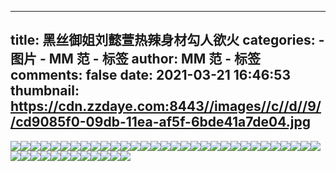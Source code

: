 
---
title: 黑丝御姐刘懿萱热辣身材勾人欲火
categories: 
    - 图片
    - MM 范 - 标签
author: MM 范 - 标签
comments: false
date: 2021-03-21 16:46:53
thumbnail: https://cdn.zzdaye.com:8443//images//c//d//9//cd9085f0-09db-11ea-af5f-6bde41a7de04.jpg
---

<div>   
<img src="https://cdn.zzdaye.com:8443//images//c//d//9//cd9085f0-09db-11ea-af5f-6bde41a7de04.jpg" referrerpolicy="no-referrer"><img src="https://cdn.zzdaye.com:8443//images//c//d//9//cd9085f1-09db-11ea-af5f-6bde41a7de04.jpg" referrerpolicy="no-referrer"><img src="https://cdn.zzdaye.com:8443//images//6//d//5//6d5e96a2-02f5-11ea-afdf-79db59160bec.jpg" referrerpolicy="no-referrer"><img src="https://cdn.zzdaye.com:8443//images//6//d//5//6d5e96a3-02f5-11ea-afdf-79db59160bec.jpg" referrerpolicy="no-referrer"><img src="https://cdn.zzdaye.com:8443//images//6//d//5//6d5d8532-02f5-11ea-afdf-79db59160bec.jpg" referrerpolicy="no-referrer"><img src="https://cdn.zzdaye.com:8443//images//6//d//5//6d5e96a1-02f5-11ea-afdf-79db59160bec.jpg" referrerpolicy="no-referrer"><img src="https://cdn.zzdaye.com:8443//images//6//d//5//6d5d3712-02f5-11ea-afdf-79db59160bec.jpg" referrerpolicy="no-referrer"><img src="https://cdn.zzdaye.com:8443//images//6//d//5//6d5e6f92-02f5-11ea-afdf-79db59160bec.jpg" referrerpolicy="no-referrer"><img src="https://cdn.zzdaye.com:8443//images//6//d//5//6d5d8531-02f5-11ea-afdf-79db59160bec.jpg" referrerpolicy="no-referrer"><img src="https://cdn.zzdaye.com:8443//images//6//d//5//6d5e6f90-02f5-11ea-afdf-79db59160bec.jpg" referrerpolicy="no-referrer"><img src="https://cdn.zzdaye.com:8443//images//6//d//5//6d5e96a0-02f5-11ea-afdf-79db59160bec.jpg" referrerpolicy="no-referrer"><img src="https://cdn.zzdaye.com:8443//images//6//d//5//6d5dfa60-02f5-11ea-afdf-79db59160bec.jpg" referrerpolicy="no-referrer"><img src="https://cdn.zzdaye.com:8443//images//6//d//5//6d5e6f91-02f5-11ea-afdf-79db59160bec.jpg" referrerpolicy="no-referrer"><img src="https://cdn.zzdaye.com:8443//images//6//d//5//6d5dac40-02f5-11ea-afdf-79db59160bec.jpg" referrerpolicy="no-referrer"><img src="https://cdn.zzdaye.com:8443//images//6//d//5//6d5e4881-02f5-11ea-afdf-79db59160bec.jpg" referrerpolicy="no-referrer"><img src="https://cdn.zzdaye.com:8443//images//6//d//5//6d5e2171-02f5-11ea-afdf-79db59160bec.jpg" referrerpolicy="no-referrer"><img src="https://cdn.zzdaye.com:8443//images//6//d//5//6d5e4880-02f5-11ea-afdf-79db59160bec.jpg" referrerpolicy="no-referrer"><img src="https://cdn.zzdaye.com:8443//images//6//d//5//6d5e2170-02f5-11ea-afdf-79db59160bec.jpg" referrerpolicy="no-referrer"><img src="https://cdn.zzdaye.com:8443//images//6//d//5//6d5dd350-02f5-11ea-afdf-79db59160bec.jpg" referrerpolicy="no-referrer"><img src="https://cdn.zzdaye.com:8443//images//6//d//5//6d5d8530-02f5-11ea-afdf-79db59160bec.jpg" referrerpolicy="no-referrer"><img src="https://cdn.zzdaye.com:8443//images//6//d//5//6d5d5e21-02f5-11ea-afdf-79db59160bec.jpg" referrerpolicy="no-referrer"><img src="https://cdn.zzdaye.com:8443//images//6//d//5//6d5d5e20-02f5-11ea-afdf-79db59160bec.jpg" referrerpolicy="no-referrer"><img src="https://cdn.zzdaye.com:8443//images//6//d//5//6d5d3711-02f5-11ea-afdf-79db59160bec.jpg" referrerpolicy="no-referrer"><img src="https://cdn.zzdaye.com:8443//images//6//d//5//6d5d3710-02f5-11ea-afdf-79db59160bec.jpg" referrerpolicy="no-referrer"><img src="https://cdn.zzdaye.com:8443//images//6//d//5//6d5bfe90-02f5-11ea-afdf-79db59160bec.jpg" referrerpolicy="no-referrer"><img src="https://cdn.zzdaye.com:8443//images//6//d//5//6d5d1000-02f5-11ea-afdf-79db59160bec.jpg" referrerpolicy="no-referrer"><img src="https://cdn.zzdaye.com:8443//images//6//d//5//6d5d1001-02f5-11ea-afdf-79db59160bec.jpg" referrerpolicy="no-referrer"><img src="https://cdn.zzdaye.com:8443//images//6//d//5//6d5c9ad0-02f5-11ea-afdf-79db59160bec.jpg" referrerpolicy="no-referrer"><img src="https://cdn.zzdaye.com:8443//images//6//d//5//6d5ce8f1-02f5-11ea-afdf-79db59160bec.jpg" referrerpolicy="no-referrer"><img src="https://cdn.zzdaye.com:8443//images//6//d//5//6d5c9ad2-02f5-11ea-afdf-79db59160bec.jpg" referrerpolicy="no-referrer"><img src="https://cdn.zzdaye.com:8443//images//6//d//5//6d5bd780-02f5-11ea-afdf-79db59160bec.jpg" referrerpolicy="no-referrer"><img src="https://cdn.zzdaye.com:8443//images//6//d//5//6d5ce8f0-02f5-11ea-afdf-79db59160bec.jpg" referrerpolicy="no-referrer"><img src="https://cdn.zzdaye.com:8443//images//6//d//5//6d5cc1e2-02f5-11ea-afdf-79db59160bec.jpg" referrerpolicy="no-referrer"><img src="https://cdn.zzdaye.com:8443//images//6//d//5//6d5c9ad1-02f5-11ea-afdf-79db59160bec.jpg" referrerpolicy="no-referrer"><img src="https://cdn.zzdaye.com:8443//images//6//d//5//6d5d1002-02f5-11ea-afdf-79db59160bec.jpg" referrerpolicy="no-referrer"><img src="https://cdn.zzdaye.com:8443//images//6//d//5//6d5ce8f2-02f5-11ea-afdf-79db59160bec.jpg" referrerpolicy="no-referrer"><img src="https://cdn.zzdaye.com:8443//images//6//d//5//6d5bb070-02f5-11ea-afdf-79db59160bec.jpg" referrerpolicy="no-referrer"><img src="https://cdn.zzdaye.com:8443//images//6//d//5//6d5c4cb0-02f5-11ea-afdf-79db59160bec.jpg" referrerpolicy="no-referrer"><img src="https://cdn.zzdaye.com:8443//images//6//d//5//6d5c25a0-02f5-11ea-afdf-79db59160bec.jpg" referrerpolicy="no-referrer"><img src="https://cdn.zzdaye.com:8443//images//6//d//5//6d5cc1e1-02f5-11ea-afdf-79db59160bec.jpg" referrerpolicy="no-referrer"><img src="https://cdn.zzdaye.com:8443//images//6//d//5//6d5c73c0-02f5-11ea-afdf-79db59160bec.jpg" referrerpolicy="no-referrer"><img src="https://cdn.zzdaye.com:8443//images//6//d//5//6d5bfe91-02f5-11ea-afdf-79db59160bec.jpg" referrerpolicy="no-referrer"><img src="https://cdn.zzdaye.com:8443//images//6//d//5//6d5cc1e0-02f5-11ea-afdf-79db59160bec.jpg" referrerpolicy="no-referrer">  
</div>
            